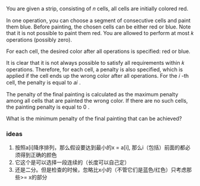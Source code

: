 You are given a strip, consisting of 𝑛
 cells, all cells are initially colored red.

In one operation, you can choose a segment of consecutive cells and paint them blue. Before painting, the chosen cells can be either red or blue. Note that it is not possible to paint them red. You are allowed to perform at most 𝑘
 operations (possibly zero).

For each cell, the desired color after all operations is specified: red or blue.

It is clear that it is not always possible to satisfy all requirements within 𝑘
 operations. Therefore, for each cell, a penalty is also specified, which is applied if the cell ends up the wrong color after all operations. For the 𝑖
-th cell, the penalty is equal to 𝑎𝑖
.

The penalty of the final painting is calculated as the maximum penalty among all cells that are painted the wrong color. If there are no such cells, the painting penalty is equal to 0
.

What is the minimum penalty of the final painting that can be achieved?

### ideas
1. 按照a[i]降序排列，那么假设要达到最小的x = a[i], 那么i（包括）前面的都必须得到正确的颜色
2. 它这个是可以选择一段连续的（长度可以自己定）
3. 还是二分。但是检查的时候，忽略比x小的（不管它们是蓝色/红色）只考虑那些>= x的部分